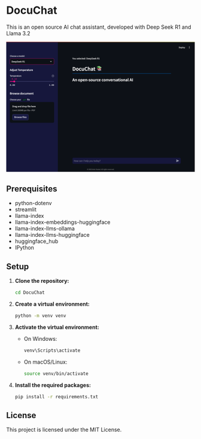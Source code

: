 # DocuChat

This is an open source AI chat assistant, developed with Deep Seek R1 and Llama 3.2

![Alt text](img.png)


## Prerequisites
- python-dotenv
- streamlit
- llama-index
- llama-index-embeddings-huggingface
- llama-index-llms-ollama
- llama-index-llms-huggingface
- huggingface_hub
- IPython

## Setup

1. **Clone the repository:**

    ```sh
    cd DocuChat
    ```

2. **Create a virtual environment:**

    ```sh
    python -m venv venv
    ```

3. **Activate the virtual environment:**

    - On Windows:

        ```sh
        venv\Scripts\activate
        ```

    - On macOS/Linux:

        ```sh
        source venv/bin/activate
        ```

4. **Install the required packages:**

    ```sh
    pip install -r requirements.txt
      ```

## License

This project is licensed under the MIT License.